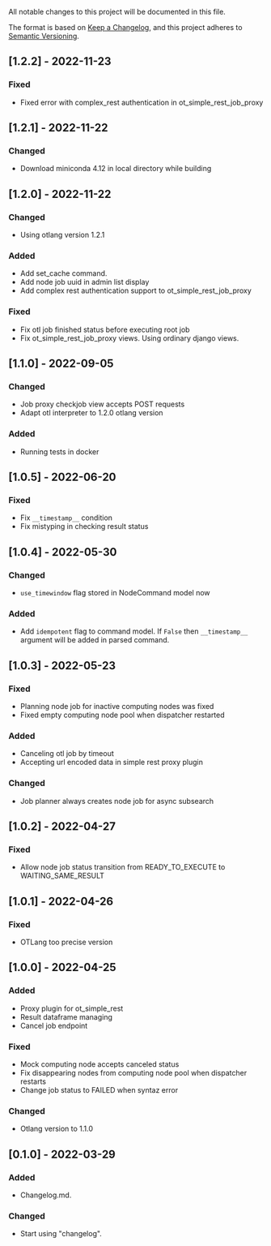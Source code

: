 All notable changes to this project will be documented in this file.

The format is based on [Keep a Changelog](https://keepachangelog.com/en/1.0.0/),
and this project adheres to [Semantic Versioning](https://semver.org/spec/v2.0.0.html).

## [1.2.2] - 2022-11-23
### Fixed
- Fixed error with complex_rest authentication in ot_simple_rest_job_proxy

## [1.2.1] - 2022-11-22
### Changed 
- Download miniconda 4.12 in local directory while building

## [1.2.0] - 2022-11-22
### Changed
- Using otlang version 1.2.1
### Added
- Add set_cache command.
- Add node job uuid in admin list display 
- Add complex rest authentication support to ot_simple_rest_job_proxy
### Fixed
- Fix otl job finished status before executing root job
- Fix ot_simple_rest_job_proxy views. Using ordinary django views.

## [1.1.0] - 2022-09-05
### Changed
- Job proxy checkjob view accepts POST requests
- Adapt otl interpreter to 1.2.0 otlang version
### Added
- Running tests in docker

## [1.0.5] - 2022-06-20
### Fixed
- Fix `__timestamp__` condition
- Fix mistyping in checking result status

## [1.0.4] - 2022-05-30
### Changed
- `use_timewindow` flag stored in NodeCommand model now
### Added
- Add `idempotent` flag to command model. If `False` then `__timestamp__` argument will be added in parsed command.

## [1.0.3] - 2022-05-23
### Fixed
- Planning node job for inactive computing nodes was fixed
- Fixed empty computing node pool when dispatcher restarted
### Added
- Canceling otl job by timeout
- Accepting url encoded data in simple rest proxy plugin
### Changed
- Job planner always creates node job for async subsearch 

## [1.0.2] - 2022-04-27
### Fixed
- Allow node job status transition from READY_TO_EXECUTE to WAITING_SAME_RESULT

## [1.0.1] - 2022-04-26
### Fixed
- OTLang too precise version

## [1.0.0] - 2022-04-25
### Added
- Proxy plugin for ot_simple_rest
- Result dataframe managing 
- Cancel job endpoint
### Fixed
- Mock computing node accepts canceled status
- Fix disappearing nodes from computing node pool when dispatcher restarts
- Change job status to FAILED when syntaz error
### Changed
- Otlang version to 1.1.0

## [0.1.0] - 2022-03-29
### Added
- Changelog.md.

### Changed
- Start using "changelog".
